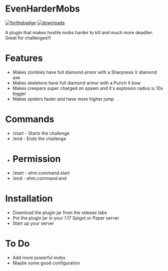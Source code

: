 # EvenHarderMobs
[![forthebadge](https://forthebadge.com/images/badges/made-with-java.svg)](https://java.com) [![downloads](https://img.shields.io/github/downloads/RedstoneNotPlaced/EvenHarderMobs/total?style=for-the-badge)](https://github.com/RedstoneNotPlaced/EvenHarderMobs/releases/tag/release)

A plugin that makes hostile mobs harder to kill and much more deadlier. Great for challenges!!!
# Features
- Makes zombies have full diamond armor with a Sharpness V diamond axe
- Makes skeletons have full diamond armor with a Punch II bow
- Makes creepers super charged on spawn and it's explosion radius is 10x bigger
- Makes spiders faster and have more higher jump
# Commands
- /start - Starts the challenge
- /end - Ends the challenge
- # Permission
- /start - ehm.command.start
- /end - ehm.command.end
# Installation
- Download the plugin jar from the release tabs
- Put the plugin jar in your 1.17 Spigot or Paper server
- Start up your server
# To Do
- Add more powerful mobs
- Maybe some good configuration
